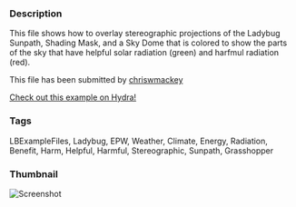 ### Description 
This file shows how to overlay stereographic projections of the Ladybug Sunpath, Shading Mask, and a Sky Dome that is colored to show the parts of the sky that have helpful solar radiation (green) and harfmul radiation (red).

This file has been submitted by [chriswmackey](https://github.com/chriswmackey)

[Check out this example on Hydra!](http://hydrashare.github.io/hydra/viewer?owner=chriswmackey&fork=hydra_2&id=Radiation_Benefit_On_Sun_Path)
### Tags 
LBExampleFiles, Ladybug, EPW, Weather, Climate, Energy, Radiation, Benefit, Harm, Helpful, Harmful, Stereographic, Sunpath, Grasshopper
### Thumbnail 
![Screenshot](https://raw.githubusercontent.com/chriswmackey/hydra/master/Radiation_Benefit_On_Sun_Path/thumbnail.png)
